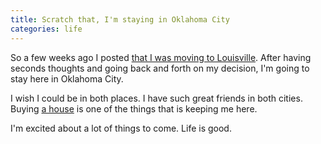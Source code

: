 ```yaml
---
title: Scratch that, I'm staying in Oklahoma City
categories: life
---
```


So a few weeks ago I posted [that I was moving to Louisville](http://samsoff.es/post/moving-to-louisville). After having seconds thoughts and going back and forth on my decision, I'm going to stay here in Oklahoma City.

I wish I could be in both places. I have such great friends in both cities. Buying [a house](http://www.flickr.com/photos/samsoffes/sets/72157616644807946/) is one of the things that is keeping me here.

I'm excited about a lot of things to come. Life is good.
